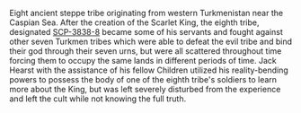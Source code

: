 Eight ancient steppe tribe originating from western Turkmenistan near the Caspian Sea. After the creation of the Scarlet King, the eighth tribe, designated [SCP-3838-8](https://villains.fandom.com/wiki/SCP-3838-8 "SCP-3838-8") became some of his servants and fought against other seven Turkmen tribes which were able to defeat the evil tribe and bind their god through their seven urns, but were all scattered throughout time forcing them to occupy the same lands in different periods of time. Jack Hearst with the assistance of his fellow Children utilized his reality-bending powers to possess the body of one of the eighth tribe's soldiers to learn more about the King, but was left severely disturbed from the experience and left the cult while not knowing the full truth.